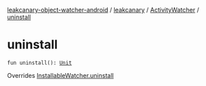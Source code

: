 [leakcanary-object-watcher-android](../../index.md) / [leakcanary](../index.md) / [ActivityWatcher](index.md) / [uninstall](./uninstall.md)

# uninstall

`fun uninstall(): `[`Unit`](https://kotlinlang.org/api/latest/jvm/stdlib/kotlin/-unit/index.html)

Overrides [InstallableWatcher.uninstall](../-installable-watcher/uninstall.md)

